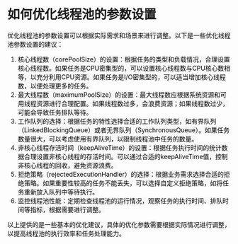 # 如何优化线程池的参数设置

<font style="color:rgb(0, 0, 0);background-color:rgb(248, 248, 248);">优化线程池的参数设置可以根据实际需求和场景来进行调整。以下是一些优化线程池参数设置的建议：</font>

1. <font style="color:rgb(0, 0, 0);background-color:rgb(248, 248, 248);">核心线程数（corePoolSize）的设置：根据任务的类型和负载情况，合理设置核心线程数。如果任务是CPU密集型的，可以设置核心线程数与CPU核心数相等，以充分利用CPU资源。如果任务是I/O密集型的，可以适当增加核心线程数，以便处理更多的任务。</font>
2. <font style="color:rgb(0, 0, 0);background-color:rgb(248, 248, 248);">最大线程数（maximumPoolSize）的设置：最大线程数应根据系统资源和可用线程资源进行合理配置。如果线程数过多，会浪费资源；如果线程数过少，可能会导致任务排队等待。</font>
3. <font style="color:rgb(0, 0, 0);background-color:rgb(248, 248, 248);">工作队列的选择：根据任务的特性选择合适的工作队列类型，如有界队列（LinkedBlockingQueue）或者无界队列（SynchronousQueue）。如果任务数量很大，可以考虑使用有界队列，以限制线程池中任务的数量。</font>
4. <font style="color:rgb(0, 0, 0);background-color:rgb(248, 248, 248);">非核心线程存活时间（keepAliveTime）的设置：根据任务执行时间的统计数据合理设置非核心线程的存活时间。可以通过合适的keepAliveTime值，控制非核心线程的回收，避免资源浪费。</font>
5. <font style="color:rgb(0, 0, 0);background-color:rgb(248, 248, 248);">拒绝策略（rejectedExecutionHandler）的选择：根据业务需求选择合适的拒绝策略。如果重要性较高的任务不能丢失，可以选择自定义拒绝策略，如将任务重新放入队列中等待执行。</font>
6. <font style="color:rgb(0, 0, 0);background-color:rgb(248, 248, 248);">监控线程池性能：定期检查线程池的运行情况，观察任务的执行时间、排队时间等指标，根据需要进行调整。</font>

<font style="color:rgb(0, 0, 0);background-color:rgb(248, 248, 248);">以上提供的是一些基本的优化建议，具体的优化参数需要根据实际情况进行调整，以提高线程池的执行效率和任务处理能力。</font>


